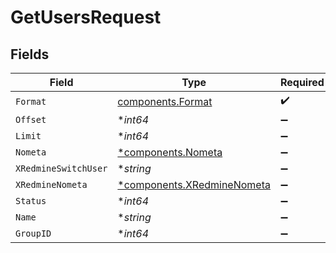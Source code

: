 # GetUsersRequest


## Fields

| Field                                                                   | Type                                                                    | Required                                                                | Description                                                             | Example                                                                 |
| ----------------------------------------------------------------------- | ----------------------------------------------------------------------- | ----------------------------------------------------------------------- | ----------------------------------------------------------------------- | ----------------------------------------------------------------------- |
| `Format`                                                                | [components.Format](../../models/components/format.md)                  | :heavy_check_mark:                                                      | N/A                                                                     |                                                                         |
| `Offset`                                                                | **int64*                                                                | :heavy_minus_sign:                                                      | N/A                                                                     |                                                                         |
| `Limit`                                                                 | **int64*                                                                | :heavy_minus_sign:                                                      | N/A                                                                     |                                                                         |
| `Nometa`                                                                | [*components.Nometa](../../models/components/nometa.md)                 | :heavy_minus_sign:                                                      | N/A                                                                     |                                                                         |
| `XRedmineSwitchUser`                                                    | **string*                                                               | :heavy_minus_sign:                                                      | N/A                                                                     | jsmith                                                                  |
| `XRedmineNometa`                                                        | [*components.XRedmineNometa](../../models/components/xredminenometa.md) | :heavy_minus_sign:                                                      | N/A                                                                     |                                                                         |
| `Status`                                                                | **int64*                                                                | :heavy_minus_sign:                                                      | N/A                                                                     |                                                                         |
| `Name`                                                                  | **string*                                                               | :heavy_minus_sign:                                                      | N/A                                                                     |                                                                         |
| `GroupID`                                                               | **int64*                                                                | :heavy_minus_sign:                                                      | N/A                                                                     |                                                                         |